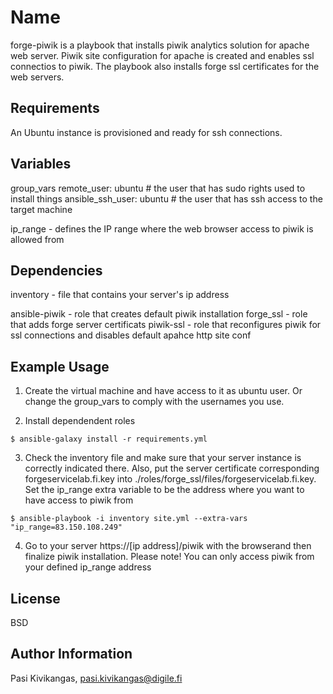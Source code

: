 Name
=========

forge-piwik is a playbook that installs piwik analytics solution for apache web server. Piwik site configuration for apache is created and enables ssl connectios to piwik. The playbook also installs forge ssl certificates for the web servers.

Requirements
------------

An Ubuntu instance is provisioned and ready for ssh connections.

Variables
--------------

group_vars
	remote_user: ubuntu    # the user that has sudo rights used to install things
	ansible_ssh_user: ubuntu   # the user that has ssh access to the target machine
  
ip_range - defines the IP range where the web browser access to piwik is allowed from

Dependencies
------------

inventory     - file that contains your server's ip address

ansible-piwik - role that creates default piwik installation
forge_ssl     - role that adds forge server certificats
piwik-ssl     - role that reconfigures piwik for ssl connections and disables default apahce http site conf


Example Usage
----------------

1. Create the virtual machine and have access to it as ubuntu user. Or change the group_vars to comply with the usernames you use.

2. Install dependendent roles

````
$ ansible-galaxy install -r requirements.yml
````

3. Check the inventory file and make sure that your server instance is correctly indicated there. Also, put the server certificate corresponding forgeservicelab.fi.key into ./roles/forge_ssl/files/forgeservicelab.fi.key. Set the ip_range extra variable to be the address where you want to have access to piwik from

````
$ ansible-playbook -i inventory site.yml --extra-vars "ip_range=83.150.108.249"
````

4. Go to your server https://[ip address]/piwik with the browserand then finalize piwik installation. Please note! You can only access piwik from your defined ip_range address

License
-------

BSD

Author Information
------------------

Pasi Kivikangas, pasi.kivikangas@digile.fi
